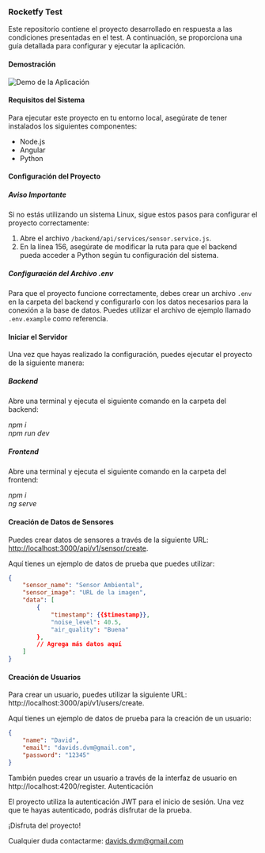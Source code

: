### Rocketfy Test

Este repositorio contiene el proyecto desarrollado en respuesta a las condiciones presentadas en el test. A continuación, se proporciona una guía detallada para configurar y ejecutar la aplicación.

#### Demostración

![Demo de la Aplicación](./app_show.gif)

#### Requisitos del Sistema

Para ejecutar este proyecto en tu entorno local, asegúrate de tener instalados los siguientes componentes:

- Node.js
- Angular
- Python

#### Configuración del Proyecto

##### Aviso Importante

Si no estás utilizando un sistema Linux, sigue estos pasos para configurar el proyecto correctamente:

1. Abre el archivo `/backend/api/services/sensor.service.js`.
2. En la línea 156, asegúrate de modificar la ruta para que el backend pueda acceder a Python según tu configuración del sistema.

##### Configuración del Archivo .env

Para que el proyecto funcione correctamente, debes crear un archivo `.env` en la carpeta del backend y configurarlo con los datos necesarios para la conexión a la base de datos. Puedes utilizar el archivo de ejemplo llamado `.env.example` como referencia.

#### Iniciar el Servidor

Una vez que hayas realizado la configuración, puedes ejecutar el proyecto de la siguiente manera:

##### Backend

Abre una terminal y ejecuta el siguiente comando en la carpeta del backend:

_npm i_ <br>
_npm run dev_

##### Frontend

Abre una terminal y ejecuta el siguiente comando en la carpeta del frontend:

_npm i_ <br>
_ng serve_


#### Creación de Datos de Sensores

Puedes crear datos de sensores a través de la siguiente URL: [http://localhost:3000/api/v1/sensor/create](http://localhost:3000/api/v1/sensor/create).

Aquí tienes un ejemplo de datos de prueba que puedes utilizar:

```json
{
    "sensor_name": "Sensor Ambiental",
    "sensor_image": "URL de la imagen",
    "data": [
        {
            "timestamp": {{$timestamp}},
            "noise_level": 40.5,
            "air_quality": "Buena"
        },
        // Agrega más datos aquí
    ]
}
```

#### Creación de Usuarios

Para crear un usuario, puedes utilizar la siguiente URL: http://localhost:3000/api/v1/users/create.

Aquí tienes un ejemplo de datos de prueba para la creación de un usuario:

```json
{
    "name": "David",
    "email": "davids.dvm@gmail.com",
    "password": "12345"
}
```

También puedes crear un usuario a través de la interfaz de usuario en http://localhost:4200/register.
Autenticación

El proyecto utiliza la autenticación JWT para el inicio de sesión. Una vez que te hayas autenticado, podrás disfrutar de la prueba.

¡Disfruta del proyecto!

Cualquier duda contactarme: davids.dvm@gmail.com
